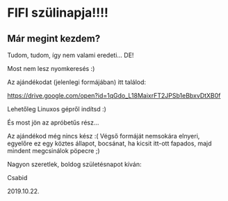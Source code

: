 # FIFI szülinapja!!!!

## Már megint kezdem?

Tudom, tudom, így nem valami eredeti... DE!

Most nem lesz nyomkeresés :)

Az ajándékodat (jelenlegi formájában) itt találod:

https://drive.google.com/open?id=1qGdo_L18MaixrFT2JPSb1eBbxvDtXB0f

Lehetőleg Linuxos gépről indítsd :)

És most jön az apróbetűs rész...

Az ajándékod még nincs kész :( Végső formáját nemsokára elnyeri, egyelőre ez egy köztes állapot, bocsánat, ha kicsit
itt-ott fapados, majd mindent megcsinálok pöpecre ;)

Nagyon szeretlek, boldog születésnapot kíván:

Csabid

2019.10.22.
